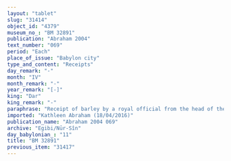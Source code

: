```yaml
---
layout: "tablet"
slug: "31414"
object_id: "4379"
museum_no_: "BM 32891"
publication: "Abraham 2004"
text_number: "069"
period: "Each"
place_of_issue: "Babylon city"
type_and_content: "Receipts"
day_remark: "-"
month: "IV"
month_remark: "-"
year_remark: "[-]"
king: "Dar"
king_remark: "-"
paraphrase: "Receipt of barley by a royal official from the head of the Egibi family. Payment for transport costs. By order of the Governor of Babylon.<br /> <strong>A</strong>, clerk (<em>sepīru</em>) of the specialized craftsmen<sup> </sup>(<em>umm&acirc;</em><em>nu</em>)<sup> </sup>and appointed (<sup>l&uacute;</sup>[&hellip;]) over the Ionians (<sup>l&uacute;</sup><em>ia-ma-na-a-a</em>), receives (<em>mahāru</em>) a broken amount of barley from <strong>B</strong> to cover the costs of transporting (<em>gimru</em>) a broken amount of barley. He acts by order of (<em>ina qibi</em>)<em> </em><strong>C</strong>, governor of Babylon. The barley that needs to be transported is income from the collection of fixed rent (<em>sūtu</em>), due to <strong>D<sub>1</sub></strong> and <strong>D<sub>2</sub></strong>, governors of (<em>bēl pihāti</em>) the district T&acirc;mti. The parties to the contract have taken one copy of the document each. Names of 5 witnesses and the scribe.<br /> <br /> <strong>A</strong>= Bazbaka, (<em>sepīru</em>);&nbsp;<strong>B</strong>= &Scaron;i&scaron;ku/Iddinaya//Egibi (=Marduk-nāṣir-apli/Itti-Marduk-balāṭu//Egibi);&nbsp;<strong>C</strong>=&nbsp;<em>Gūzānu</em>, (<em>&scaron;ākin ṭēmi</em> of Babylon); <strong>D<sub>1</sub></strong>= Bēl-<em>ittannu</em>, (<em>bēl pihati</em>); <strong>D<sub>2</sub></strong>= &Scaron;umaya<sup>?</sup>, (<em>bēl pihati</em>)"
imported: "Kathleen Abraham (18/04/2016)"
publication_name: "Abraham 2004 069"
archive: "Egibi/Nūr-Sîn"
day_babylonian_: "11"
title: "BM 32891"
previous_item: "31417"
---
```

